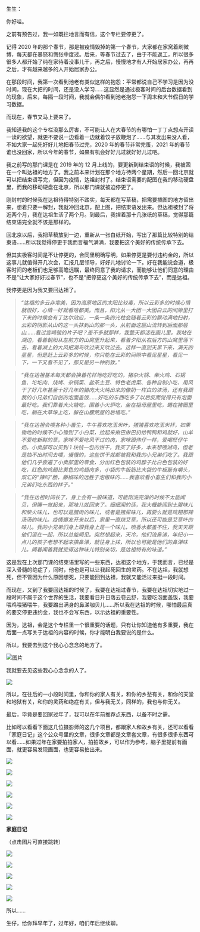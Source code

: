 生生：

你好哇。

之前有预告过，我一如既往地言而有信，这个专栏要停更了。

记得 2020 年的那个春节，那是被疫情毁掉的第一个春节，大家都在家窝着刷微博，每天都在暴怒和慌张中度过。后来，等春节过去了，由于不能返工，所以很多很多人都开始了纯在家待着没事儿干，再之后，慢慢地才有人开始居家办公，再再之后，才有越来越多的人开始居家办公。

在那段时间，我第一次看到池老有类似这样的抱怨：平常都说自己不学习是因为没时间，现在大把的时间，还是没人学习……这显然是通过极客时间的后台数据看到的现象，后来，每隔一段时间，我就会偶尔看到池老抱怨一下周末和大节假日的学习数据。

而现在，春节又马上要来了。

我知道我的这个专栏没那么厉害，不可能让人在大春节的有哪怕一丁丁点想点开读一读的欲望，就更不要说一边看着一边就着饺子放鞭炮了……与其发出来没人看，不如大家一起先好好儿地把春节过完，2020 年的春节非常完蛋，2021 年的春节谁也没回家，所以今年的春节，如果有机会好好儿过就好好儿过吧。

我之前写的那门课是在 2019 年的 12 月上线的，要更新到结束语的时候，我被困在一个叫达祖的地方了。我之前本来计划在那个地方待两个星期，然后一回北京就可以把结束语写完，但因为疫情，达祖封村了。结束语需要的配图在我的移动硬盘里，而我的移动硬盘在北京，所以那门课就被迫停更了。

刚封村的时候我在达祖待得特别不踏实，每天都在写草稿，把需要插图的地方留出来，想着只要一解封，我就冲回北京，配上图，把结束语发出来。但达祖被封了将近两个月，我在达祖生活了两个月。到最后，我捏着那十几张纸的草稿，觉得那篇结束语完全就不该是那样的。

回北京以后，我把草稿放到一边，重新从一张白纸开始，写出了那篇比较特别的结束语……所以我觉得停更于我而言福气满满，我要把这个美好的传统传承下去。

但其实极客时间是不让停更的，合同里明确写明，如果停更是要付违约金的，所以这事儿就值得开几次会，汇报几层领导，好好儿地讨论一下。好在我能说会道，极客时间的老板们也足够高瞻远瞩，最终同意了我的请求，而能够让他们同意的理由不是“让大家好好过春节”，也不是“把停更这个美好的传统传承下去”，而是达祖。

我停更是因为我又要回达祖了。

> _“达祖的多云非常美，因为高原地区的太阳比较毒，所以云彩多的时候心情就很好，心情一好就看啥都美。而且，阳光从一大团一大团白云的间隙里打下来的时候会有丁达尔效应，一条一条的光柱会随着云彩的飘动满地扫射，云彩的阴影从山的这一头抹到山的那一头，从前面这层山流转到后面那层山……看过宫崎骏的片子吧？差不多就那样，我整天都活在画儿里。我站在湖边，看着朝阳从左前方的山窝里升起来，看着夕阳从右后方的山窝里落下去，看着湖上的大风把湖鸟吹过来又吹过去。这样一直到天黑下来，满天的星星，但是赶上云彩多的时候，你只能在云彩的间隙中看见星星，看见一下，一下又看不见了，那又是另一种别致。”_

> _“我在达祖基本每天都会换着花样地吃好吃的，猪杂火锅、柴火鸡、石锅鱼、坨坨肉、烧烤、杂锅菜、盐茶土豆、特色老虎菜、各种自制小吃、用风干了好几年甚至十好几年的腊肉大火炖出来的像奶一样白的浓汤，还有我跟我的小兄弟们自创的泡面盖饭……好吃的东西吃多了以后反而觉得只有泡面最好吃。我们靠着大火塘吃，围着小火炉吃，坐在祖母屋里吃，蜷在猪圈里吃，躺在大草垛上吃，躲在山腰荒屋的后墙吃。”_

> _“我在达祖会喂各种小畜生，牛牛喜欢吃玉米叶，猪猪喜欢吃玉米杆，如果锄地的时候不小心锄到了小白菜，捡起来揪巴揪巴扔给鸭鸭和鸡就好，山羊不爱吃新鲜的草，家咪不爱吃风干过的肉，家咪跟伟仔一样，爱喝旺仔牛奶。小卖部可以买到 1 块钱一包的饼干，我买了好多，本来想喂湖鸟，但老是抽不出时间去喂，慢慢的，这些饼干就都被我和我的小兄弟们吃了。我跟他们几乎尝遍了小卖部里的零食，分出红色包装的鸡脖子比白色包装的好吃，红色的鸡翅比黄色的鸡翅肉多，小袋的牛板筋比大袋的牛板筋有嚼头，双汇的“辣吗”肠，藤椒味的远胜于泡椒味的……我喜欢看小畜生们和我的小兄弟们吃东西的样子。”_

> _“我在达祖时间长了，身上会有一股味道，可能刚洗完澡的时候不太能闻见，但睡一觉起来，那味儿就回来了。细细闻的话，我大概能闻到土腥味儿和柴火味儿，也可以是腊肉的味儿，或者是猪屎味儿，再要么就是鸡翅那辣汤汤的味儿。疫情爆发开来以后，家里一直烧艾草，所以还可能是艾草叶的味儿。我的小兄弟们身上跟我身上是一个味儿，喷香水都盖不住，我天天跟他们滚在一起，所以总能闻见。突然想起来，天冷，他们流鼻涕，年纪小一点儿的孩子老想不起来擤鼻涕，就往身上抹，所以也可能是他们的鼻涕味儿。闻着闻着我就觉得这种味儿特别亲切，是达祖特有的味道。”_

这是我在上次那门课的结束语里写的一些东西，达祖这个地方，于我而言，已经是深入骨髓的绝症了，同时，他也是可以让我起死回生的灵药。不在达祖，我就想死，但不管因为什么原因想死，只要能回到达祖，我就又能活过来挺一段时间。

而现在，又到了我要回达祖的时候了，我要在达祖过春节，我要在达祖切实地过一段时间不属于这个世界的生活，我要看日升日落云卷云舒，我要吃泡面盖饭，我要喂鸡喂猪喂牛，我要蹭出满身的鼻涕咖贝儿……所以我在达祖的时候，哪怕最后真的要交停更违约金，我也不会写东西，以示达祖的重要性。

因为，达祖，会是这个专栏里一个很重要的话题，只有让你知道他有多重要，我在后面一点写关于达祖的内容的时候，你才能明白我要说的是什么。

所以，我要去到这个我心心念念的地方了。

![图片](https://static001.geekbang.org/resource/image/d9/bc/d9a6da70344b356c8b7f7cec2c734dbc.jpg?wh=1920x1280)

我就要去见这些我心心念念的人了。

![](https://static001.geekbang.org/resource/image/0e/7f/0e8122e72e05ab050fa4a2416cb2657f.jpg?wh=5000x2182)

所以，在往后的一小段时间里，你和你的家人有关，和你的乡愁有关，和你的天堂和地狱有关，和你的灵药和绝症有关，但与我无关，同样的，我也与你无关。

最后，毕竟是要回家过年了，我可以在年前推荐点东西，以备不时之需。

比如可以看看下面这几位摄影师的这几个项目，都跟家人和故乡有关，还可以看看「家庭日记」这个公众号里的文章，很多文章都是文章套文章，有很多很多东西可以看……如果过年在家要拍拍家人，拍拍故乡，可以作为参考，脑子里提前有画面，就更容易发现画面，也更容易拍出来。

![](https://static001.geekbang.org/resource/image/3a/7f/3a5c3bc10750a567210c7395ea3bfe7f.jpeg?wh=1786x2380)

![](https://static001.geekbang.org/resource/image/7a/30/7aa1e441b1e5024e88a587caeb7fbd30.png?wh=1968x1584)

![](https://static001.geekbang.org/resource/image/04/34/04003702ea90d77851038aa4b135cf34.jpeg?wh=1024x683)

![](https://static001.geekbang.org/resource/image/4c/7e/4c91711f53a9830671b642c18f2efd7e.jpeg?wh=1736x1180)

![](https://static001.geekbang.org/resource/image/98/71/98fc60bf2838e2923a3db453df3a3171.jpeg?wh=1500x964)

![](https://static001.geekbang.org/resource/image/85/8b/85046cf1c57d78ae02bca3500473898b.jpg?wh=3468x3456)

**家庭日记**

（点击图片可直接跳转）

[![](https://static001.geekbang.org/resource/image/fa/d1/fac53db3d7f6d289d107d5f8178559d1.jpg?wh=1772x496)](http://mp.weixin.qq.com/s/mqg_GJby30O5XHP_b3IJXA)

[![](https://static001.geekbang.org/resource/image/67/ed/67d35d2fb5b16eefe5971dddca0fd7ed.jpg?wh=1772x496)](http://mp.weixin.qq.com/s/s-ri91YV9ug2bZNg-YsMkQ)

[![](https://static001.geekbang.org/resource/image/9c/e7/9c3994c783fdc7889f68fd2d42c475e7.jpg?wh=1772x496)](http://mp.weixin.qq.com/s/t44yG9wqHutHBE6xmjjZSg)

[![](https://static001.geekbang.org/resource/image/de/fb/de731f3f356a55bbc13fa35520a5a2fb.jpg?wh=1772x496)](http://mp.weixin.qq.com/s/41tbesZb6IwrYq0TkOaEgQ)

[![](https://static001.geekbang.org/resource/image/f5/97/f502c498668e8ab71423c2c836426e97.jpg?wh=1772x496)](http://mp.weixin.qq.com/s/1UCDeVDDl0XFVj-tR-4SPw)

所以……

生仔，给你拜早年了，过年好，咱们年后继续聊。